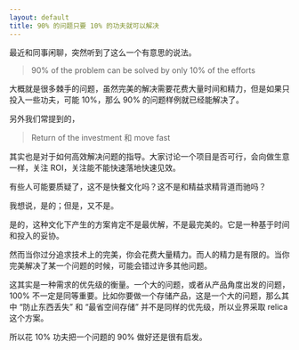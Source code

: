 ```yaml
---
layout: default
title: 90% 的问题只要 10% 的功夫就可以解决
---
```


最近和同事闲聊，突然听到了这么一个有意思的说法。

> 90% of the problem can be solved by only 10% of the efforts

大概就是很多棘手的问题，虽然完美的解决需要花费大量时间和精力，但是如果只投入一些功夫，可能 10%，那么 90% 的问题样例就已经能解决了。

另外我们常提到的，

> Return of the investment 和 move fast

其实也是对于如何高效解决问题的指导。大家讨论一个项目是否可行，会向做生意一样，关注 ROI，关注能不能快速落地快速见效。

有些人可能要质疑了，这不是快餐文化吗？这不是和精益求精背道而驰吗？

我想说，是的；但是，又不是。

是的，这种文化下产生的方案肯定不是最优解，不是最完美的。它是一种基于时间和投入的妥协。

然而当你过分追求技术上的完美，你会花费大量精力。而人的精力是有限的。当你完美解决了某一个问题的时候，可能会错过许多其他问题。

这其实是一种需求的优先级的衡量。一个大的问题，或者从产品角度出发的问题，100% 不一定是同等重要。比如你要做一个存储产品，这是一个大的问题，那么其中 “防止东西丢失” 和 “最省空间存储” 并不是同样的优先级，所以业界采取 relica 这个方案。

所以花 10% 功夫把一个问题的 90% 做好还是很有启发。